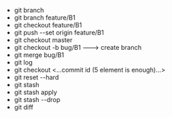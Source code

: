 
* git branch
* git branch feature/B1
* git checkout feature/B1
* git push --set origin feature/B1
* git checkout master
* git checkout -b bug/B1 ---> create branch
* git merge bug/B1
* git log
* git checkout <...commit id (5 element is enough)...>
* git reset --hard
* git stash
* git stash apply
* git stash --drop
* git diff

